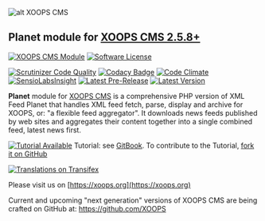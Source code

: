 ![alt XOOPS CMS](https://xoops.org/images/logoXoops4GithubRepository.png)
## Planet module for  [XOOPS CMS 2.5.8+](https://xoops.org)
[![XOOPS CMS Module](https://img.shields.io/badge/XOOPS%20CMS-Module-blue.svg)](https://xoops.org)
[![Software License](https://img.shields.io/badge/license-GPL-brightgreen.svg?style=flat)](LICENSE)

[![Scrutinizer Code Quality](https://img.shields.io/scrutinizer/g/mambax7/planet.svg?style=flat)](https://scrutinizer-ci.com/g/mambax7/planet/?branch=master)
[![Codacy Badge](https://api.codacy.com/project/badge/grade/2d27c0023ee54f0b9ba2b5d17a68b2a5)](https://www.codacy.com/app/mambax7/planet)
[![Code Climate](https://img.shields.io/codeclimate/github/mambax7/planet.svg?style=flat)](https://codeclimate.com/github/mambax7/planet)
[![SensioLabsInsight](https://insight.sensiolabs.com/projects/9bf7be2a-b018-4d4c-899a-f0d32798d7f2/mini.png)](https://insight.sensiolabs.com/projects/9bf7be2a-b018-4d4c-899a-f0d32798d7f2)
[![Latest Pre-Release](https://img.shields.io/github/tag/XoopsModules25x/planet.svg?style=flat)](https://github.com/XoopsModules25x/planet/tags/)
[![Latest Version](https://img.shields.io/github/release/XoopsModules25x/planet.svg?style=flat)](https://github.com/XoopsModules25x/planet/releases/)

**Planet** module for [XOOPS CMS](https://xoops.org) is a comprehensive PHP version of XML Feed Planet that handles XML feed fetch, 
parse, display and archive for XOOPS, or: "a flexible feed aggregator". It downloads news feeds published by web sites 
and aggregates their content together into a single combined feed, latest news first.

[![Tutorial Available](https://xoops.org/images/tutorial-available-blue.svg)](https://www.gitbook.com/book/xoops/planet-tutorial/) Tutorial: see [GitBook](https://www.gitbook.com/book/xoops/planet-tutorial/).
To contribute to the Tutorial, [fork it on GitHub](https://github.com/XoopsDocs/planet-tutorial)

[![Translations on Transifex](https://xoops.org/images/translations-transifex-blue.svg)](https://www.transifex.com/xoops)

Please visit us on  [https://xoops.org](https://xoops.org)

Current and upcoming "next generation" versions of XOOPS CMS are being crafted on GitHub at: https://github.com/XOOPS
